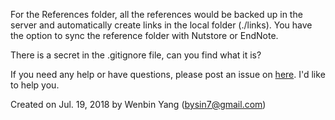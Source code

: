 For the References folder, all the references would be backed up in the server and automatically create links in the local folder (./links). You have the option to sync the reference folder with Nutstore or EndNote. 

There is a secret in the .gitignore file, can you find what it is?

If you need any help or have questions, please post an issue on [here](https://github.com/Wenlab/Template-Project-Repository/issues). I'd like to help you.

Created on Jul. 19, 2018 by Wenbin Yang (bysin7@gmail.com)


